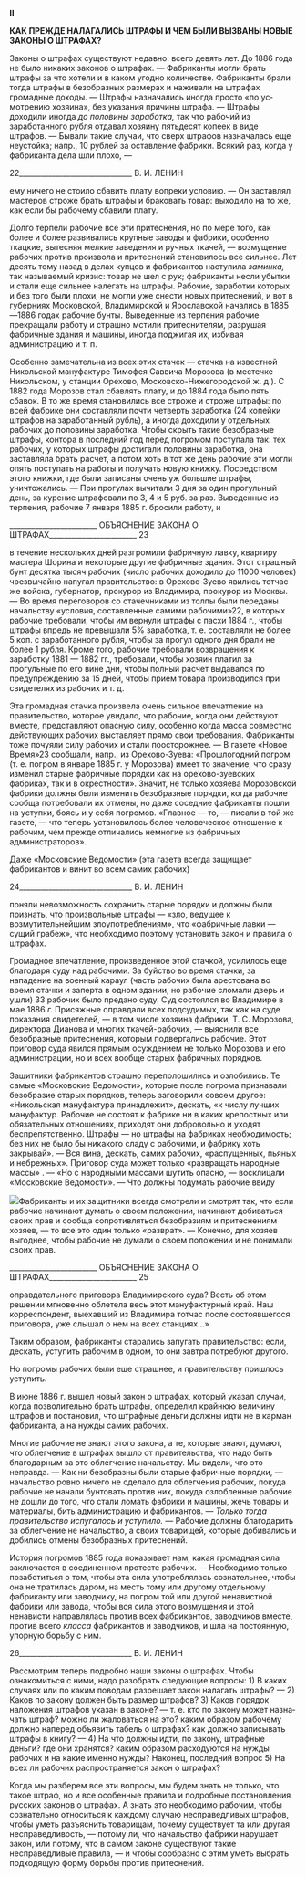 
**II**

**КАК ПРЕЖДЕ НАЛАГАЛИСЬ ШТРАФЫ И ЧЕМ БЫЛИ ВЫЗВАНЫ НОВЫЕ ЗАКОНЫ О ШТРАФАХ?**

Законы о штрафах существуют недавно: всего девять лет. До 1886 года не было ни­каких законов о штрафах. — Фабриканты могли брать штрафы за что хотели и в каком угодно количестве. Фабриканты брали тогда штрафы в безобразных размерах и нажи­вали на штрафах громадные доходы. — Штрафы назначались иногда просто «по ус­мотрению хозяина», без указания причины штрафа. — Штрафы доходили иногда _до половины заработка,_ так что рабочий из заработанного рубля отдавал хозяину пятьде­сят копеек в виде штрафов. — Бывали такие случаи, что сверх штрафов назначалась еще неустойка; напр., 10 рублей за оставление фабрики. Всякий раз, когда у фабрикан­та дела шли плохо, —

  

22_______________________________ В. И. ЛЕНИН

ему ничего не стоило сбавить плату вопреки условию. — Он заставлял мастеров строже брать штрафы и браковать товар: выходило на то же, как если бы рабочему сбавили плату.

Долго терпели рабочие все эти притеснения, но по мере того, как более и более раз­вивались крупные заводы и фабрики, особенно ткацкие, вытесняя мелкие заведения и ручных ткачей, — возмущение рабочих против произвола и притеснений становилось все сильнее. Лет десять тому назад в делах купцов и фабрикантов наступила _заминка,_ так называемый кризис: товар не шел с рук; фабриканты несли убытки и стали еще сильнее налегать на штрафы. Рабочие, заработки которых и без того были плохи, не могли уже снести новых притеснений, и вот в губерниях Московской, Владимирской и Ярославской начались в 1885—1886 годах рабочие бунты. Выведенные из терпения ра­бочие прекращали работу и страшно мстили притеснителям, разрушая фабричные зда­ния и машины, иногда поджигая их, избивая администрацию и т. п.

Особенно замечательна из всех этих стачек — стачка на известной Никольской ма­нуфактуре Тимофея Саввича Морозова (в местечке Никольском, у станции Орехово, Московско-Нижегородской ж. д.). С 1882 года Морозов стал сбавлять плату, и до 1884 года было пять сбавок. В то же время становились все строже и строже штрафы: по всей фабрике они составляли почти четверть заработка (24 копейки штрафов на зарабо­танный рубль), а иногда доходили у отдельных рабочих до половины заработка. Чтобы скрыть такие безобразные штрафы, контора в последний год перед погромом поступала так: тех рабочих, у которых штрафы достигали половины заработка, она заставляла брать расчет, а потом хоть в тот же день рабочие эти могли опять поступать на работы и получать новую книжку. Посредством этого книжки, где были записаны очень уж большие штрафы, уничтожались. — При прогулах вычитали 3 дня за один прогульный день, за курение штрафовали по 3, 4 и 5 руб. за раз. Выведенные из терпения, рабочие 7 января 1885 г. бросили работу, и

  

________________________ ОБЪЯСНЕНИЕ ЗАКОНА О ШТРАФАХ________________________ 23

в течение нескольких дней разгромили фабричную лавку, квартиру мастера Шорина и некоторые другие фабричные здания. Этот страшный бунт десятка тысяч рабочих (чис­ло рабочих доходило до 11000 человек) чрезвычайно напугал правительство: в Орехо­во-Зуево явились тотчас же войска, губернатор, прокурор из Владимира, прокурор из Москвы. — Во время переговоров со стачечниками из толпы были переданы начальст­ву «условия, составленные самими рабочими»22, в которых рабочие требовали, чтобы им вернули штрафы с пасхи 1884 г., чтобы штрафы впредь не превышали 5% заработка, т. е. составляли не более 5 коп. с заработанного рубля, чтобы за прогул одного дня бра­ли не более 1 рубля. Кроме того, рабочие требовали возвращения к заработку 1881 — 1882 гг., требовали, чтобы хозяин платил за прогульные по его вине дни, чтобы полный расчет выдавался по предупреждению за 15 дней, чтобы прием товара производился при свидетелях из рабочих и т. д.

Эта громадная стачка произвела очень сильное впечатление на правительство, кото­рое увидало, что рабочие, когда они действуют вместе, представляют опасную силу, особенно когда масса совместно действующих рабочих выставляет прямо свои требо­вания. Фабриканты тоже почуяли силу рабочих и стали поосторожнее. — В газете «Но­вое Время»23 сообщали, напр., из Орехово-Зуева: «Прошлогодний погром (т. е. погром в январе 1885 г. у Морозова) имеет то значение, что сразу изменил старые фабричные порядки как на орехово-зуевских фабриках, так и в окрестности». Значит, не только хо­зяева Морозовской фабрики должны были изменить безобразные порядки, когда рабо­чие сообща потребовали их отмены, но даже соседние фабриканты пошли на уступки, боясь и у себя погромов. «Главное — то, — писали в той же газете, — что теперь уста­новилось более человеческое отношение к рабочим, чем прежде отличались немногие из фабричных администраторов».

Даже «Московские Ведомости» (эта газета всегда защищает фабрикантов и винит во всем самих рабочих)

  

24_______________________________ В. И. ЛЕНИН

поняли невозможность сохранить старые порядки и должны были признать, что произ­вольные штрафы — «зло, ведущее к возмутительнейшим злоупотреблениям», что «фабричные лавки — сущий грабеж», что необходимо поэтому установить закон и пра­вила о штрафах.

Громадное впечатление, произведенное этой стачкой, усилилось еще благодаря суду над рабочими. За буйство во время стачки, за нападение на военный караул (часть ра­бочих была арестована во время стачки и заперта в одном здании, но рабочие сломали дверь и ушли) 33 рабочих было предано суду. Суд состоялся во Владимире в мае 1886 _г._ Присяжные оправдали всех подсудимых, так как на суде показания свидетелей, — в том числе хозяина фабрики, Т. С. Морозова, директора Дианова и многих ткачей-рабочих, — выяснили все безобразные притеснения, которым подвергались рабочие. Этот приговор суда явился прямым осуждением не только Морозова и его администра­ции, но и всех вообще старых фабричных порядков.

Защитники фабрикантов страшно переполошились и озлобились. Те самые «Мос­ковские Ведомости», которые после погрома признавали безобразие старых порядков, теперь заговорили совсем другое: «Никольская мануфактура принадлежит», дескать, «к числу лучших мануфактур. Рабочие не состоят к фабрике ни в каких крепостных или обязательных отношениях, приходят они добровольно и уходят беспрепятственно. Штрафы — но штрафы на фабриках необходимость; без них не было бы никакого сла­ду с рабочими, и фабрику хоть закрывай». — Вся вина, дескать, самих рабочих, «рас­пущенных, пьяных и небрежных». Приговор суда может только «развращать народные массы» . — «Но с народными массами шутить опасно, — восклицали «Московские Ве­домости». — Что должны подумать рабочие ввиду

![](file:///C:/Users/bot32/AppData/Local/Temp/msohtmlclip1/01/clip_image001.png)Фабриканты и их защитники всегда смотрели и смотрят так, что если рабочие начинают думать о своем положении, начинают добиваться своих прав и сообща сопротивляться безобразиям и притеснени­ям хозяев, — то все это один только «разврат». — Конечно, для хозяев выгоднее, чтобы рабочие не ду­мали о своем положении и не понимали своих прав.

  

________________________ ОБЪЯСНЕНИЕ ЗАКОНА О ШТРАФАХ________________________ 25

оправдательного приговора Владимирского суда? Весть об этом решении мгновенно облетела весь этот мануфактурный край. Наш корреспондент, выехавший из Владими­ра тотчас после состоявшегося приговора, уже слышал о нем на всех станциях...»

Таким образом, фабриканты старались запугать правительство: если, дескать, усту­пить рабочим в одном, то они завтра потребуют другого.

Но погромы рабочих были еще страшнее, и правительству пришлось уступить.

В июне 1886 г. вышел новый закон о штрафах, который указал случаи, когда позво­лительно брать штрафы, определил крайнюю величину штрафов и постановил, что штрафные деньги должны идти не в карман фабриканта, а на нужды самих рабочих.

Многие рабочие не знают этого закона, а те, которые знают, думают, что облегчение в штрафах вышло от правительства, что надо быть благодарным за это облегчение на­чальству. Мы видели, что это неправда. — Как ни безобразны были старые фабричные порядки, — начальство ровно ничего не сделало для облегчения рабочих, покуда рабо­чие не начали бунтовать против них, покуда озлобленные рабочие не дошли до того, что стали ломать фабрики и машины, жечь товары и материалы, бить администрацию и фабрикантов. — _Только тогда правительство испугалось и уступило._ — Рабочие должны благодарить за облегчение не начальство, а своих товарищей, которые добива­лись и добились отмены безобразных притеснений.

История погромов 1885 года показывает нам, какая громадная сила заключается в соединенном протесте рабочих. — Необходимо только позаботиться о том, чтобы эта сила употреблялась сознательнее, чтобы она не тратилась даром, на месть тому или другому отдельному фабриканту или заводчику, на погром той или другой ненавистной фабрики или завода, чтобы вся сила этого возмущения и этой ненависти направлялась против всех фабрикантов, заводчиков вместе, против всего _класса_ фабрикантов и заво­дчиков, и шла на постоянную, упорную борьбу с ним.

  

26_______________________________ В. И. ЛЕНИН

Рассмотрим теперь подробно наши законы о штрафах. Чтобы ознакомиться с ними, надо разобрать следующие вопросы: 1) В каких случаях или по каким поводам разре­шает закон налагать штрафы? — 2) Каков по закону должен быть размер штрафов? 3) Каков порядок наложения штрафов указан в законе? — т. е. кто по закону может назна­чать штраф? можно ли жаловаться на это? каким образом рабочему должно наперед объявить табель о штрафах? как должно записывать штрафы в книгу? — 4) На что должны идти, по закону, штрафные деньги? где они хранятся? каким образом расходу­ются на нужды рабочих и на какие именно нужды? Наконец, последний вопрос 5) На всех ли рабочих распространяется закон о штрафах?

Когда мы разберем все эти вопросы, мы будем знать не только, что такое штраф, но и все особенные правила и подробные постановления русских законов о штрафах. А знать это необходимо рабочим, чтобы сознательно относиться к каждому случаю не­справедливых штрафов, чтобы уметь разъяснить товарищам, почему существует та или другая несправедливость, — потому ли, что начальство фабрики нарушает закон, или потому, что в самом законе существуют такие несправедливые правила, — и чтобы со­образно с этим уметь выбрать подходящую форму борьбы против притеснений.